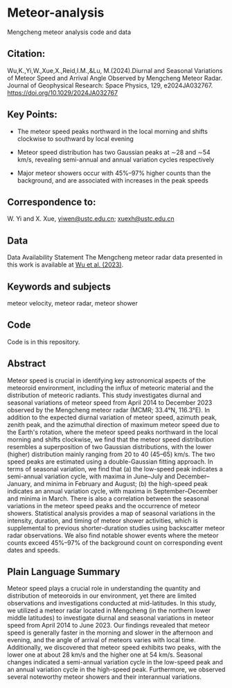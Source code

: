 # Meteor-analysis
Mengcheng meteor analysis code and data

## Citation:
Wu,K.,Yi,W.,Xue,X.,Reid,I.M.,&Lu, M.(2024).Diurnal and Seasonal Variations of Meteor Speed and Arrival Angle Observed by Mengcheng Meteor Radar. Journal of Geophysical Research: Space Physics, 129, e2024JA032767. https://doi.org/10.1029/2024JA032767

## Key Points:
- The meteor speed peaks northward in the local morning and shifts clockwise to southward by local evening

- Meteor speed distribution has two Gaussian peaks at ∼28 and ∼54 km/s, revealing semi-annual and annual variation cycles respectively

- Major meteor showers occur with 45%–97% higher counts than the background, and are associated with increases in the peak speeds

## Correspondence to:
W. Yi and X. Xue, yiwen@ustc.edu.cn; xuexh@ustc.edu.cn

## Data
Data Availability Statement
The Mengcheng meteor radar data presented in this work is available at [Wu et al. (2023)](https://zenodo.org/records/8002780).

## Keywords and subjects
meteor velocity, meteor radar, meteor shower

## Code
Code is in this repository.

## Abstract
Meteor speed is crucial in identifying key astronomical aspects of the meteoroid environment, including the influx of meteoric material and the distribution of meteoric radiants. This study investigates diurnal and seasonal variations of meteor speed from April 2014 to December 2023 observed by the Mengcheng meteor radar (MCMR; 33.4°N, 116.3°E). In addition to the expected diurnal variation of meteor speed, azimuth peak, zenith peak, and the azimuthal direction of maximum meteor speed due to the Earth's rotation, where the meteor speed peaks northward in the local morning and shifts clockwise, we find that the meteor speed distribution resembles a superposition of two Gaussian distributions, with the lower (higher) distribution mainly ranging from 20 to 40 (45–65) km/s. The two speed peaks are estimated using a double-Gaussian fitting approach. In terms of seasonal variation, we find that (a) the low-speed peak indicates a semi-annual variation cycle, with maxima in June–July and December–January, and minima in February and August; (b) the high-speed peak indicates an annual variation cycle, with maxima in September–December and minima in March. There is also a correlation between the seasonal variations in the meteor speed peaks and the occurrence of meteor showers. Statistical analysis provides a map of seasonal variations in the intensity, duration, and timing of meteor shower activities, which is supplemental to previous shorter-duration studies using backscatter meteor radar observations. We also find notable shower events where the meteor counts exceed 45%–97% of the background count on corresponding event dates and speeds.

## Plain Language Summary
Meteor speed plays a crucial role in understanding the quantity and distribution of meteoroids in our environment, yet there are limited observations and investigations conducted at mid-latitudes. In this study, we utilized a meteor radar located in Mengcheng (in the northern lower middle latitudes) to investigate diurnal and seasonal variations in meteor speed from April 2014 to June 2023. Our findings revealed that meteor speed is generally faster in the morning and slower in the afternoon and evening, and the angle of arrival of meteors varies with local time. Additionally, we discovered that meteor speed exhibits two peaks, with the lower one at about 28 km/s and the higher one at 54 km/s. Seasonal changes indicated a semi-annual variation cycle in the low-speed peak and an annual variation cycle in the high-speed peak. Furthermore, we observed several noteworthy meteor showers and their interannual variations.
